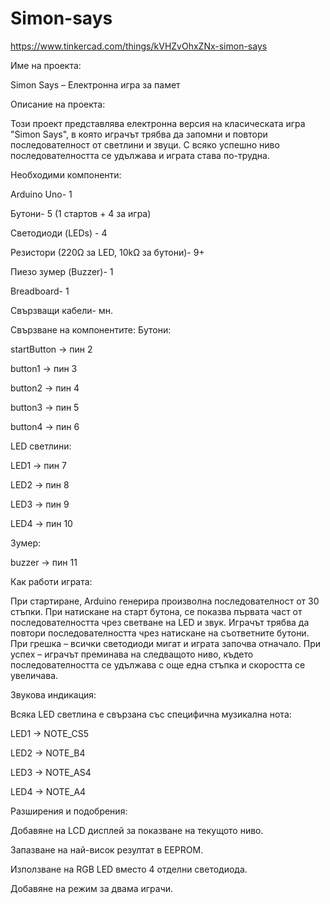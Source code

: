 # Simon-says
https://www.tinkercad.com/things/kVHZvOhxZNx-simon-says


 Име на проекта:

Simon Says – Електронна игра за памет

 Описание на проекта:

Този проект представлява електронна версия на класическата игра "Simon Says", в която играчът трябва да запомни и повтори последователност от светлини и звуци. С всяко успешно ниво последователността се удължава и играта става по-трудна.


Необходими компоненти:


Arduino Uno-	1

Бутони-	5 (1 стартов + 4 за игра)

Светодиоди (LEDs) -	4

Резистори (220Ω за LED, 10kΩ за бутони)-	9+

Пиезо зумер (Buzzer)-	1

Breadboard-	1

Свързващи кабели- мн.


 Свързване на компонентите:
Бутони:

startButton → пин 2

button1 → пин 3

button2 → пин 4

button3 → пин 5

button4 → пин 6

LED светлини:

LED1 → пин 7

LED2 → пин 8

LED3 → пин 9

LED4 → пин 10


Зумер:

buzzer → пин 11


 Как работи играта:

При стартиране, Arduino генерира произволна последователност от 30 стъпки.
При натискане на старт бутона, се показва първата част от последователността чрез светване на LED и звук.
Играчът трябва да повтори последователността чрез натискане на съответните бутони.
При грешка – всички светодиоди мигат и играта започва отначало.
При успех – играчът преминава на следващото ниво, където последователността се удължава с още една стъпка и скоростта се увеличава.


 Звукова индикация:

Всяка LED светлина е свързана със специфична музикална нота:

LED1 → NOTE_CS5

LED2 → NOTE_B4

LED3 → NOTE_AS4

LED4 → NOTE_A4



 Разширения и подобрения:

Добавяне на LCD дисплей за показване на текущото ниво.

Запазване на най-висок резултат в EEPROM.

Използване на RGB LED вместо 4 отделни светодиода.

Добавяне на режим за двама играчи.










